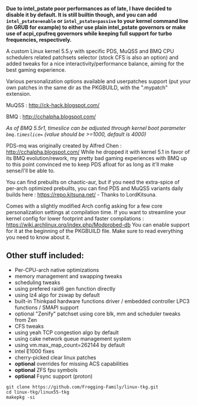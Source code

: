 **Due to intel_pstate poor performances as of late, I have decided to disable it by default. It is still builtin though, and you can add `intel_pstate=enable` or `intel_pstate=passive` to your kernel command line (in GRUB for example) to either use plain intel_pstate governors or make use of acpi_cpufreq governors while keeping full support for turbo frequencies, respectively.**

A custom Linux kernel 5.5.y with specific PDS, MuQSS and BMQ CPU schedulers related patchsets selector (stock CFS is also an option) and added tweaks for a nice interactivity/performance balance, aiming for the best gaming experience.

Various personalization options available and userpatches support (put your own patches in the same dir as the PKGBUILD, with the ".mypatch" extension.

MuQSS : http://ck-hack.blogspot.com/

BMQ : http://cchalpha.blogspot.com/

*As of BMQ 5.5r1, timeslice can be adjusted through kernel boot parameter `bmq.timeslice=` (value should be >=1000, default is 4000)*

PDS-mq was originally created by Alfred Chen : http://cchalpha.blogspot.com/
While he dropped it with kernel 5.1 in favor of its BMQ evolution/rework, my pretty bad gaming experiences with BMQ up to this point convinced me to keep PDS afloat for as long as it'll make sense/I'll be able to.

You can find prebuilts on chaotic-aur, but if you need the extra-spice of per-arch optimized prebuilts, you can find PDS and MuQSS variants daily builds here : https://repo.kitsuna.net/ - Thanks to LordKitsuna.

Comes with a slightly modified Arch config asking for a few core personalization settings at compilation time.
If you want to streamline your kernel config for lower footprint and faster compilations : https://wiki.archlinux.org/index.php/Modprobed-db
You can enable support for it at the beginning of the PKGBUILD file. Make sure to read everything you need to know about it.

## Other stuff included:
- Per-CPU-arch native optimizations
- memory management and swapping tweaks
- scheduling tweaks
- using prefered raid6 gen function directly
- using lz4 algo for zswap by default
- built-in Thinkpad hardware functions driver / embedded controller LPC3 functions / SMAPI support
- optional "Zenify" patchset using core blk, mm and scheduler tweaks from Zen
- CFS tweaks
- using yeah TCP congestion algo by default
- using cake network queue management system
- using vm.max_map_count=262144 by default
- intel E1000 fixes
- cherry-picked clear linux patches
- **optional** overrides for missing ACS capabilities
- **optional** ZFS fpu symbols
- **optional** Fsync support (proton)


```
git clone https://github.com/Frogging-Family/linux-tkg.git
cd linux-tkg/linux55-tkg
makepkg -si
```

